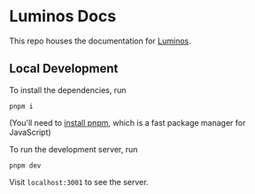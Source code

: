 # Luminos Docs

This repo houses the documentation for [Luminos](https://github.com/adamcohenlab/luminos-microscopy).

## Local Development

To install the dependencies, run

```
pnpm i
```

(You'll need to [install pnpm](https://pnpm.io/installation), which is a fast package manager for JavaScript)

To run the development server, run

```
pnpm dev
```

Visit `localhost:3001` to see the server.
